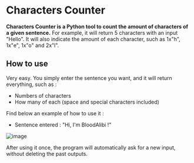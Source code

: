 # Characters Counter
**Characters Counter is a Python tool to count the amount of characters of a given sentence.** For example, it will return 5 characters with an input "Hello". It will also indicate the amount of each character, such as 1x"h", 1x"e", 1x"o" and 2x"l".

## How to use

Very easy. You simply enter the sentence you want, and it will return everything, such as :
- Numbers of characters
- How many of each (space and special characters included)

Find below an example of how to use it :

- Sentence entered : "Hi, I'm BloodAlibi !"                                                       

![image](https://user-images.githubusercontent.com/66722031/207209103-44f8413b-657e-45da-bda5-e9024c84584e.png)

After using it once, the program will automatically ask for a new input, without deleting the past outputs.
